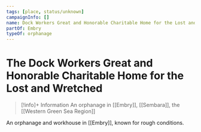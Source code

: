 ```yaml
---
tags: [place, status/unknown]
campaignInfo: []
name: Dock Workers Great and Honorable Charitable Home for the Lost and Wretched
partOf: Embry
typeOf: orphanage
---
```

# The Dock Workers Great and Honorable Charitable Home for the Lost and Wretched
>[!info]+ Information
> An  orphanage in [[Embry]], [[Sembara]], the [[Western Green Sea Region]]


An orphanage and workhouse in [[Embry]], known for rough conditions.
